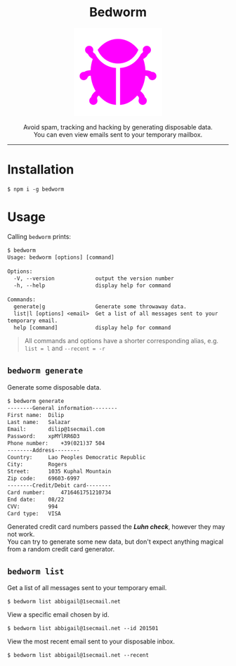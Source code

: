 <h1 align="center">Bedworm</h1>
<p align="center">
 <img src="./logo.svg" alt="logo" />
</p>
<p align="center">Avoid spam, tracking and hacking by generating disposable data.<br />You can even view emails sent to your temporary mailbox.</p>

---

# Installation

```console
$ npm i -g bedworm
```

# Usage

Calling `bedworm` prints:

```console
$ bedworm
Usage: bedworm [options] [command]

Options:
  -V, --version             output the version number
  -h, --help                display help for command

Commands:
  generate|g                Generate some throwaway data.
  list|l [options] <email>  Get a list of all messages sent to your temporary email.
  help [command]            display help for command
```

> All commands and options have a shorter corresponding alias, e.g. `list = l` and `--recent = -r`

## `bedworm generate`

Generate some disposable data.

```console
$ bedworm generate
--------General information--------
First name:	 Dilip
Last name:	 Salazar
Email:		 dilip@1secmail.com
Password:	 xpMYlRR6D3
Phone number:	 +39(021)37 504
--------Address--------
Country:	 Lao Peoples Democratic Republic
City:		 Rogers
Street:		 1035 Kuphal Mountain
Zip code:	 69603-6997
--------Credit/Debit card--------
Card number:	 4716461751210734
End date:	 08/22
CVV:		 994
Card type:	 VISA
```

Generated credit card numbers passed the **_Luhn check_**, however they may not work.<br /> You can try to generate some new data, but don't expect anything magical from a random credit card generator.

## `bedworm list`

Get a list of all messages sent to your temporary email.

```console
$ bedworm list abbigail@1secmail.net
```

View a specific email chosen by id.

```console
$ bedworm list abbigail@1secmail.net --id 201501
```

View the most recent email sent to your disposable inbox.

```console
$ bedworm list abbigail@1secmail.net --recent
```
